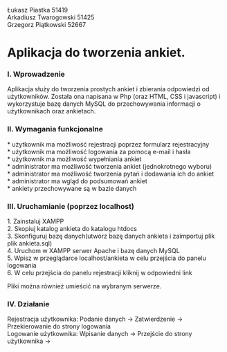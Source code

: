 Łukasz Piastka 51419<br>
Arkadiusz Twarogowski 51425<br>
Grzegorz Piątkowski 52667

<h1>Aplikacja do tworzenia ankiet.</h1>

<h3>I. Wprowadzenie</h3>
Aplikacja służy do tworzenia prostych ankiet i zbierania odpowiedzi od użytkowników. Została ona napisana w Php (oraz HTML, CSS i javascript) i wykorzystuje bazę danych MySQL do przechowywania informacji o użytkownikach oraz ankietach. 

<h3>II. Wymagania funkcjonalne</h3>
* użytkownik ma możliwość rejestracji poprzez formularz rejestracyjny<br>
* użytkownik ma możliwość logowania za pomocą e-mail i hasła<br>
* użytkownik ma możliwość wypełniania ankiet<br>
* administrator ma możliwość tworzenia ankiet (jednokrotnego wyboru)<br>
* administrator ma możliwość tworzenia pytań i dodawania ich do ankiet<br>
* administrator ma wgląd do podsumowań ankiet<br>
* ankiety przechowywane są w bazie danych<br>

<h3>III. Uruchamianie (poprzez localhost)</h3>
1. Zainstaluj XAMPP<br>
2. Skopiuj katalog ankieta do katalogu htdocs<br>
3. Skonfiguruj bazę danych(utwórz bazę danych ankieta i zaimportuj plik plik ankieta.sql)<br>
4. Uruchom w XAMPP serwer Apache i bazę danych MySQL<br>
5. Wpisz w przeglądarce localhost/ankieta w celu przejścia do panelu logowania<br>
6. W celu przejścia do panelu rejestracji kliknij w odpowiedni link

Pliki można również umieścić na wybranym serwerze.

<h3>IV. Działanie</h3>

Rejestracja użytkownika: Podanie danych -> Zatwierdzenie -> Przekierowanie do strony logowania<br>
Logowanie użytkownika: Wpisanie danych -> Przejście do strony użytkownika -> 
